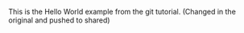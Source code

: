 This is the Hello World example from the git tutorial.
(Changed in  the original and pushed to shared) 